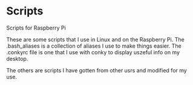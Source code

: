 # Scripts
Scripts for Raspberry Pi 

These are some scripts that I use in Linux and on the Raspberry Pi.  The .bash_aliases is a collection of aliases I use to make things easier.  The .conkyrc file is one that I use with conky to display uszeful info on my desktop.

The others are scripts I have gotten from other usrs and modified for my use.
